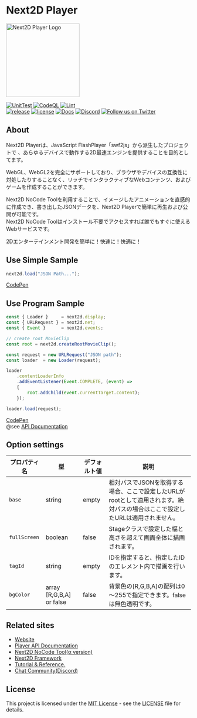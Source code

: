 Next2D Player
=============
<img src="https://next2d.app/assets/img/player/logo.svg" width="200" height="200" alt="Next2D Player Logo">

[![UnitTest](https://github.com/Next2D/Player/actions/workflows/integration.yml/badge.svg?branch=develop)](https://github.com/Next2D/Player/actions/workflows/integration.yml)
[![CodeQL](https://github.com/Next2D/Player/actions/workflows/codeql-analysis.yml/badge.svg?branch=develop)](https://github.com/Next2D/Player/actions/workflows/codeql-analysis.yml)
[![Lint](https://github.com/Next2D/Player/actions/workflows/lint.yml/badge.svg?branch=develop)](https://github.com/Next2D/Player/actions/workflows/lint.yml) \
[![release](https://img.shields.io/github/v/release/Next2D/Player)](https://github.com/Next2D/Player/releases)
[![license](https://img.shields.io/github/license/Next2D/Player)](https://github.com/Next2D/Player/blob/main/LICENSE)
[![Docs](https://img.shields.io/badge/docs-online-blue.svg)](https://next2d.app/docs/player/index.html)
[![Discord](https://img.shields.io/discord/812136803506716713?label=Discord&logo=discord)](https://discord.gg/6c9rv5Uns5)
[![Follow us on Twitter](https://img.shields.io/twitter/follow/Next2D?label=Follow&style=social)](https://twitter.com/intent/user?screen_name=Next2D)

## About
Next2D Playerは、JavaScript FlashPlayer「swf2js」から派生したプロジェクトで 、あらゆるデバイスで動作する2D最速エンジンを提供することを目的としてます。

WebGL、WebGL2を完全にサポートしており、ブラウザやデバイスの互換性に対処したりすることなく、リッチでインタラクティブなWebコンテンツ、およびゲームを作成することができます。

Next2D NoCode Toolを利用することで、イメージしたアニメーションを直感的に作成でき、書き出したJSONデータを、Next2D Playerで簡単に再生および公開が可能です。  
Next2D NoCode Toolはインストール不要でアクセスすれば誰でもすぐに使えるWebサービスです。

2Dエンターテインメント開発を簡単に！快速に！快適に！

## Use Simple Sample
```javascript
next2d.load("JSON Path...");
```
[CodePen](https://codepen.io/next2d/pen/rNGMrZG)

## Use Program Sample
```javascript
const { Loader }     = next2d.display;
const { URLRequest } = next2d.net;
const { Event }      = next2d.events;

// create root MovieClip
const root = next2d.createRootMovieClip();

const request = new URLRequest("JSON path");
const loader  = new Loader(request);

loader
    .contentLoaderInfo
    .addEventListener(Event.COMPLETE, (event) =>
    {
        root.addChild(event.currentTarget.content);
    });

loader.load(request);
```
[CodePen](https://codepen.io/next2d/pen/VwMKGEv)\
@see [API Documentation](https://next2d.app/docs/player)

## Option settings

| プロパティ名 | 型 | デフォルト値 | 説明 |
| --- | --- | --- | --- |
| `base` | string | empty | 相対パスでJSONを取得する場合、ここで設定したURLがrootとして適用されます。絶対パスの場合はここで設定したURLは適用されません。 |
| `fullScreen` | boolean | false | Stageクラスで設定した幅と高さを超えて画面全体に描画されます。 |
| `tagId` | string | empty | IDを指定すると、指定したIDのエレメント内で描画を行います。 |
| `bgColor` | array [R,G,B,A] or false | false | 背景色の[R,G,B,A]の配列は0～255で指定できます。falseは無色透明です。 |

## Related sites
* [Website](https://next2d.app)
* [Player API Documentation](https://next2d.app/ja/docs/player)
* [Next2D NoCode Tool(α version)](https://tool.next2d.app)
* [Next2D Framework](https://next2d.app/#framework)
* [Tutorial & Reference.](https://next2d.app/ja/reference/player)
* [Chat Community(Discord)](https://discord.gg/6c9rv5Uns5)

## License
This project is licensed under the [MIT License](https://opensource.org/licenses/MIT) - see the [LICENSE](LICENSE) file for details.
